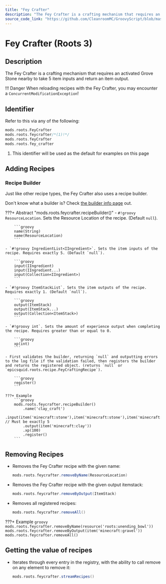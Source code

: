 ```yaml
---
title: "Fey Crafter"
description: "The Fey Crafter is a crafting mechanism that requires an activated Grove Stone nearby to take 5 item inputs and return an item output."
source_code_link: "https://github.com/CleanroomMC/GroovyScript/blob/master/src/main/java/com/cleanroommc/groovyscript/compat/mods/roots/FeyCrafter.java"
---
```


# Fey Crafter (Roots 3)

## Description

The Fey Crafter is a crafting mechanism that requires an activated Grove Stone nearby to take 5 item inputs and return an item output.

!!! Danger
     When reloading recipes with the Fey Crafter, you may encounter a `ConcurrentModificationException`!

## Identifier

Refer to this via any of the following:

```groovy hl_lines="2"
mods.roots.FeyCrafter
mods.roots.feycrafter/*(1)!*/
mods.roots.feyCrafter
mods.roots.fey_crafter
```

1. This identifier will be used as the default for examples on this page

## Adding Recipes

### Recipe Builder

Just like other recipe types, the Fey Crafter also uses a recipe builder.

Don't know what a builder is? Check [the builder info page](../../../groovy/builder.md) out.

???+ Abstract "mods.roots.feycrafter.recipeBuilder()"
    - `#!groovy ResourceLocation`. Sets the Resource Location of the recipe. (Default `null`).

        ```groovy
        name(String)
        name(ResourceLocation)
        ```

    - `#!groovy IngredientList<IIngredient>`. Sets the item inputs of the recipe. Requires exactly 5. (Default `null`).

        ```groovy
        input(IIngredient)
        input(IIngredient...)
        input(Collection<IIngredient>)
        ```

    - `#!groovy ItemStackList`. Sets the item outputs of the recipe. Requires exactly 1. (Default `null`).

        ```groovy
        output(ItemStack)
        output(ItemStack...)
        output(Collection<ItemStack>)
        ```

    - `#!groovy int`. Sets the amount of experience output when completing the recipe. Requires greater than or equal to 0.

        ```groovy
        xp(int)
        ```

    - First validates the builder, returning `null` and outputting errors to the log file if the validation failed, then registers the builder and returns the registered object. (returns `null` or `epicsquid.roots.recipe.FeyCraftingRecipe`).

        ```groovy
        register()
        ```

    ???+ Example
        ```groovy
        mods.roots.feycrafter.recipeBuilder()
            .name('clay_craft')
            .input(item('minecraft:stone'),item('minecraft:stone'),item('minecraft:stone'),item('minecraft:stone'),item('minecraft:stone')) // Must be exactly 5
            .output(item('minecraft:clay'))
            .xp(100)
            .register()
        ```



## Removing Recipes

- Removes the Fey Crafter recipe with the given name:

    ```groovy
    mods.roots.feycrafter.removeByName(ResourceLocation)
    ```

- Removes the Fey Crafter recipe with the given output itemstack:

    ```groovy
    mods.roots.feycrafter.removeByOutput(ItemStack)
    ```

- Removes all registered recipes:

    ```groovy
    mods.roots.feycrafter.removeAll()
    ```

???+ Example
    ```groovy
    mods.roots.feycrafter.removeByName(resource('roots:unending_bowl'))
    mods.roots.feycrafter.removeByOutput(item('minecraft:gravel'))
    mods.roots.feycrafter.removeAll()
    ```

## Getting the value of recipes

- Iterates through every entry in the registry, with the ability to call remove on any element to remove it:

    ```groovy
    mods.roots.feycrafter.streamRecipes()
    ```
